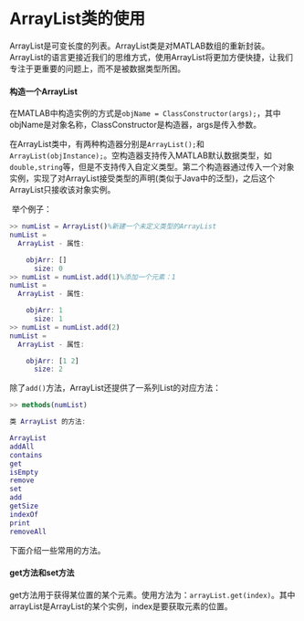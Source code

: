# ArrayList类的使用

​	ArrayList是可变长度的列表。ArrayList类是对MATLAB数组的重新封装。ArrayList的语言更接近我们的思维方式，使用ArrayList将更加方便快捷，让我们专注于更重要的问题上，而不是被数据类型所困。

#### 构造一个ArrayList

​	在MATLAB中构造实例的方式是`objName = ClassConstructor(args);`，其中objName是对象名称，ClassConstructor是构造器，args是传入参数。

​	在ArrayList类中，有两种构造器分别是`ArrayList();`和`ArrayList(objInstance);`。空构造器支持传入MATLAB默认数据类型，如`double,string`等，但是不支持传入自定义类型。第二个构造器通过传入一个对象实例，实现了对ArrayList接受类型的声明(类似于Java中的泛型)，之后这个ArrayList只接收该对象实例。

​	举个例子：

```matlab
>> numList = ArrayList()%新建一个未定义类型的ArrayList
numList = 
  ArrayList - 属性:

    objArr: []
      size: 0
>> numList = numList.add(1)%添加一个元素：1
numList = 
  ArrayList - 属性:

    objArr: 1
      size: 1
>> numList = numList.add(2)
numList = 
  ArrayList - 属性:

    objArr: [1 2]
      size: 2
```

除了`add()`方法，ArrayList还提供了一系列List的对应方法：

```matlab
>> methods(numList)

类 ArrayList 的方法:

ArrayList
addAll
contains
get
isEmpty
remove
set
add         
getSize    
indexOf    
print      
removeAll
```

下面介绍一些常用的方法。

#### get方法和set方法

​	get方法用于获得某位置的某个元素。使用方法为：`arrayList.get(index)`。其中arrayList是ArrayList的某个实例，index是要获取元素的位置。
